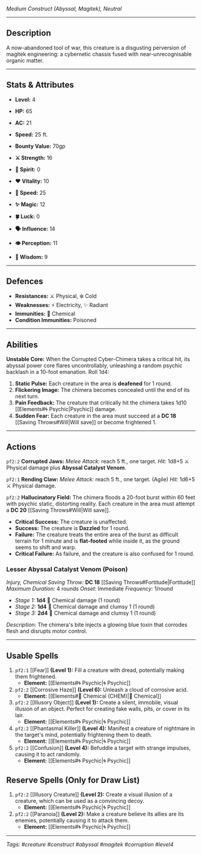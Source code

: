 *Medium Construct (Abyssal, Magitek), Neutral*

---
## Description

A now-abandoned tool of war, this creature is a disgusting perversion of magitek engineering: a cybernetic chassis fused with near-unrecognisable organic matter.

---
## Stats & Attributes

*   **Level:** 4
*   **HP:** 65
*   **AC:** 21
*   **Speed:** 25 ft.
*   **Bounty Value:** 70gp

*   **⚔️ Strength:** 16
*   **💙 Spirit:** 0
*   **❤️ Vitality:** 10
*   **🏃 Speed:** 25
*   **✨ Magic:** 12
*   **🍀 Luck:** 0
*   **🗣️ Influence:** 14
*   **👁️ Perception:** 11
*   **🧠 Wisdom:** 9

---
## Defences

*   **Resistances:** ⚔️ Physical, ❄️ Cold
*   **Weaknesses:** ⚡ Electricity, ✨ Radiant
*   **Immunities:** 🧪 Chemical
*   **Condition Immunities:** Poisoned

---
## Abilities

**Unstable Core:** When the Corrupted Cyber-Chimera takes a critical hit, its abyssal power core flares uncontrollably, unleashing a random psychic backlash in a 10-foot emanation. Roll 1d4:
1.  **Static Pulse:** Each creature in the area is **deafened** for 1 round.
2.  **Flickering Image:** The chimera becomes concealed until the end of its next turn.
3.  **Pain Feedback:** The creature that critically hit the chimera takes 1d10 [[Elements#🌀 Psychic|Psychic]] damage.
4.  **Sudden Fear:** Each creature in the area must succeed at a **DC 18** [[Saving Throws#Will|Will save]] or become frightened 1.

---
## Actions

`pf2:2` **Corrupted Jaws:** *Melee Attack:* reach 5 ft., one target.
*Hit:* 1d8+5 ⚔️ Physical damage plus **Abyssal Catalyst Venom**.

`pf2:1` **Rending Claw:** *Melee Attack:* reach 5 ft., one target. (Agile)
*Hit:* 1d6+5 ⚔️ Physical damage.

`pf2:2` **Hallucinatory Field:** The chimera floods a 20-foot burst within 60 feet with psychic static, distorting reality. Each creature in the area must attempt a **DC 20** [[Saving Throws#Will|Will save]].
-   **Critical Success:** The creature is unaffected.
-   **Success:** The creature is **Dazzled** for 1 round.
-   **Failure:** The creature treats the entire area of the burst as difficult terrain for 1 minute and is **flat-footed** while inside it, as the ground seems to shift and warp.
-   **Critical Failure:** As failure, and the creature is also confused for 1 round.

### Lesser Abyssal Catalyst Venom (Poison)
*Injury, Chemical*
*Saving Throw:* **DC 18** [[Saving Throws#Fortitude|Fortitude]]
*Maximum Duration:* 4 rounds
*Onset:* Immediate
*Frequency:* 1/round
-   *Stage 1:* **1d4** 🧪 Chemical damage (1 round)
-   *Stage 2:* **1d4** 🧪 Chemical damage and clumsy 1 (1 round)
-   *Stage 3:* **2d4** 🧪 Chemical damage and clumsy 1 (1 round)

*Description:* The chimera's bite injects a glowing blue toxin that corrodes flesh and disrupts motor control.

---
## Usable Spells

1.  `pf2:1` [[Fear]] **(Level 1):** Fill a creature with dread, potentially making them frightened.
    -   **Element:** [[Elements#🌀 Psychic|🌀 Psychic]]
2. `pf2:2` [[Corrosive Haze]] **(Level 6):** Unleash a cloud of corrosive acid.
	- **Element:** [[Elements#🧪 Chemical (CHEM)|🧪 Chemical]]
3.  `pf2:2` [[Illusory Object]] **(Level 1):** Create a silent, immobile, visual illusion of an object. Perfect for creating fake walls, pits, or cover in its lair.
    -   **Element:** [[Elements#🌀 Psychic|🌀 Psychic]]
4.  `pf2:2` [[Phantasmal Killer]] **(Level 4):** Manifest a creature of nightmare in the target's mind, potentially frightening them to death.
    -   **Element:** [[Elements#🌀 Psychic|🌀 Psychic]]
5.  `pf2:2` [[Confusion]] **(Level 4):** Befuddle a target with strange impulses, causing it to act randomly.
    -   **Element:** [[Elements#🌀 Psychic|🌀 Psychic]]
## Reserve Spells (Only for Draw List)

1.  `pf2:2` [[Illusory Creature]] **(Level 2):** Create a visual illusion of a creature, which can be used as a convincing decoy.
    -   **Element:** [[Elements#🌀 Psychic|🌀 Psychic]]
2.  `pf2:2` [[Paranoia]] **(Level 2):** Make a creature believe its allies are its enemies, potentially causing it to attack them.
    -   **Element:** [[Elements#🌀 Psychic|🌀 Psychic]]

---
*Tags: #creature #construct #abyssal #magitek #corruption #level4*